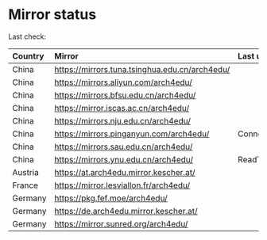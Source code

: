 <script src="./time.js"></script>
# Mirror status
Last check: <script type="text/javascript">localize(1677442805.4148068);</script>

|Country|Mirror|Last update|
|:------|:-----|:----------|
|China|https://mirrors.tuna.tsinghua.edu.cn/arch4edu/|<script type="text/javascript">localize(1677436274);</script>|
|China|https://mirrors.aliyun.com/arch4edu/|<script type="text/javascript">localize(1677349993);</script>|
|China|https://mirrors.bfsu.edu.cn/arch4edu/|<script type="text/javascript">localize(1677393324);</script>|
|China|https://mirror.iscas.ac.cn/arch4edu/|<script type="text/javascript">localize(1677436274);</script>|
|China|https://mirrors.nju.edu.cn/arch4edu/|<script type="text/javascript">localize(1677393324);</script>|
|China|https://mirrors.pinganyun.com/arch4edu/|ConnectionError|
|China|https://mirrors.sau.edu.cn/arch4edu/|<script type="text/javascript">localize(1673850842);</script>|
|China|https://mirrors.ynu.edu.cn/arch4edu/|ReadTimeout|
|Austria|https://at.arch4edu.mirror.kescher.at/|<script type="text/javascript">localize(1677393324);</script>|
|France|https://mirror.lesviallon.fr/arch4edu/|<script type="text/javascript">localize(1677393324);</script>|
|Germany|https://pkg.fef.moe/arch4edu/|<script type="text/javascript">localize(1677393324);</script>|
|Germany|https://de.arch4edu.mirror.kescher.at/|<script type="text/javascript">localize(1677393324);</script>|
|Germany|https://mirror.sunred.org/arch4edu/|<script type="text/javascript">localize(1677393324);</script>|

<script src="./tablefilter/tablefilter.js"></script>
<script src="./table.js"></script>